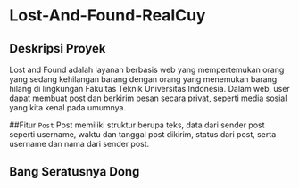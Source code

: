 # Lost-And-Found-RealCuy

## Deskripsi Proyek
Lost and Found adalah layanan berbasis web yang mempertemukan orang yang sedang kehilangan barang dengan orang yang menemukan barang hilang di lingkungan Fakultas Teknik Universitas Indonesia. Dalam web, user dapat membuat post dan berkirim pesan secara privat, seperti media sosial yang kita kenal pada umumnya.

##Fitur
`Post`
Post memiliki struktur berupa teks, data dari sender post seperti username, waktu dan tanggal post dikirim, status dari post, serta username dan nama dari sender post.

## Bang Seratusnya Dong
